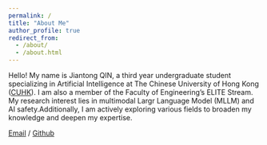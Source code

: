 ```yaml
---
permalink: /
title: "About Me"
author_profile: true
redirect_from: 
  - /about/
  - /about.html
---
```


Hello! My name is Jiantong QIN, a third year undergraduate student specializing in Artificial Intelligence at The Chinese University of Hong Kong ([CUHK](https://www.cuhk.edu.hk/english/index.html)). I am also a member of the Faculty of Engineering’s ELITE Stream. My research interest lies in multimodal Largr Language Model (MLLM) and AI safety.Additionally, I am actively exploring various fields to broaden my knowledge and deepen my expertise.

[Email](mailto:jtqin@link.cuhk.edu.hk) / [Github](https://github.com/clearlove43967)
